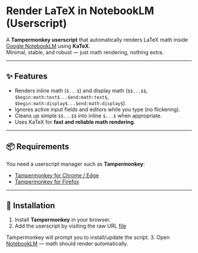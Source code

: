 # Render LaTeX in NotebookLM (Userscript)

A **Tampermonkey userscript** that automatically renders LaTeX math inside [Google NotebookLM](https://notebooklm.google.com) using **KaTeX**.  
Minimal, stable, and robust — just math rendering, nothing extra.

---

## ✨ Features
- Renders inline math (`$...$`) and display math (`$$...$$`, `$begin:math:text$...$end:math:text$`, `$begin:math:display$...$end:math:display$`).
- Ignores active input fields and editors while you type (no flickering).
- Cleans up simple `$$...$$` into inline `$...$` when appropriate.
- Uses KaTeX for **fast and reliable math rendering**.

---

## 📦 Requirements
You need a userscript manager such as **Tampermonkey**:

- [Tampermonkey for Chrome / Edge](https://www.tampermonkey.net/)
- [Tampermonkey for Firefox](https://addons.mozilla.org/en-US/firefox/addon/tampermonkey/)

---

## 🚀 Installation
1. Install **Tampermonkey** in your browser.
2. Add the userscript by visiting the raw URL [file](https://raw.githubusercontent.com//notebooklm-katex-userscript/main/notebooklm-katex.user.js)

Tampermonkey will prompt you to install/update the script.
3. Open [NotebookLM](https://notebooklm.google.com) — math should render automatically.
